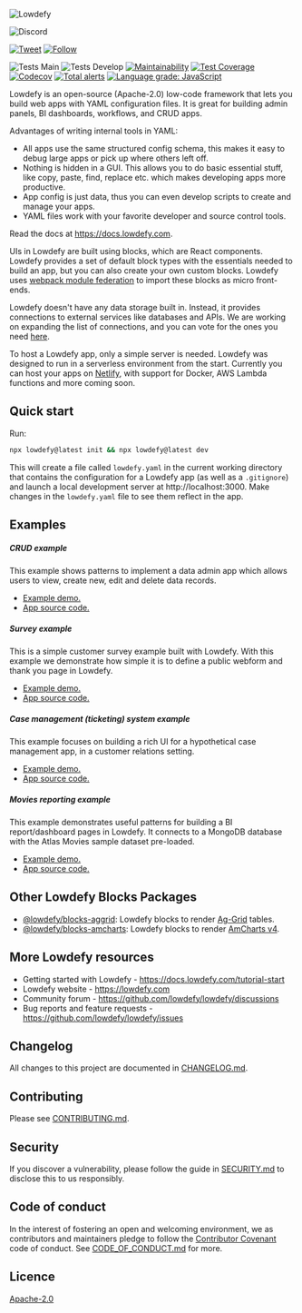 ![Lowdefy](https://lowdefy.com/banner.png)

![Discord](https://img.shields.io/discord/729696747261263962?label=Discord%20Chat&logo=discord&logoColor=white)

[![Tweet](https://img.shields.io/twitter/url?logo=twitter&style=flat-square&url=https%3A%2F%2Flowdefy.com)](https://twitter.com/intent/tweet?text=Build%20web%20apps%2C%20admin%20panels%2C%20BI%20dashboards%2C%20and%20CRUD%20apps%20with%20ease%21%20Try%20&url=https://lowdefy.com&via=lowdefy&hashtags=lowcode,lowdefy,internaltools,developers,opensource)
[![Follow](https://img.shields.io/twitter/follow/lowdefy?logo=twitter&style=flat-square)](https://twitter.com/intent/follow?screen_name=lowdefy)

![Tests Main](https://github.com/lowdefy/lowdefy/workflows/Test%20Main/badge.svg?branch=main)
![Tests Develop](https://github.com/lowdefy/lowdefy/workflows/Test%20Develop/badge.svg?branch=develop)
[![Maintainability](https://api.codeclimate.com/v1/badges/6efe9bfa0648772cae00/maintainability)](https://codeclimate.com/github/lowdefy/lowdefy/maintainability)
[![Test Coverage](https://api.codeclimate.com/v1/badges/6efe9bfa0648772cae00/test_coverage)](https://codeclimate.com/github/lowdefy/lowdefy/test_coverage)
[![Codecov](https://codecov.io/gh/lowdefy/lowdefy/branch/main/graph/badge.svg?token=U2AEEH9K1W)](https://codecov.io/gh/lowdefy/lowdefy)
[![Total alerts](https://img.shields.io/lgtm/alerts/g/lowdefy/lowdefy.svg?logo=lgtm&logoWidth=18)](https://lgtm.com/projects/g/lowdefy/lowdefy/alerts/)
[![Language grade: JavaScript](https://img.shields.io/lgtm/grade/javascript/g/lowdefy/lowdefy.svg?logo=lgtm&logoWidth=18)](https://lgtm.com/projects/g/lowdefy/lowdefy/context:javascript)

Lowdefy is an open-source (Apache-2.0) low-code framework that lets you build web apps with YAML configuration files. It is great for building admin panels, BI dashboards, workflows, and CRUD apps.

Advantages of writing internal tools in YAML:

- All apps use the same structured config schema, this makes it easy to debug large apps or pick up where others left off.
- Nothing is hidden in a GUI. This allows you to do basic essential stuff, like copy, paste, find, replace etc. which makes developing apps more productive.
- App config is just data, thus you can even develop scripts to create and manage your apps.
- YAML files work with your favorite developer and source control tools.

Read the docs at https://docs.lowdefy.com.

UIs in Lowdefy are built using blocks, which are React components. Lowdefy provides a set of default block types with the essentials needed to build an app, but you can also create your own custom blocks. Lowdefy uses [webpack module federation](https://webpack.js.org/concepts/module-federation/) to import these blocks as micro front-ends.

Lowdefy doesn't have any data storage built in. Instead, it provides connections to external services like databases and APIs. We are working on expanding the list of connections, and you can vote for the ones you need [here](https://github.com/lowdefy/lowdefy/discussions/309).

To host a Lowdefy app, only a simple server is needed. Lowdefy was designed to run in a serverless environment from the start. Currently you can host your apps on [Netlify](https://www.netlify.com), with support for Docker, AWS Lambda functions and more coming soon.

## Quick start

Run:

```bash
npx lowdefy@latest init && npx lowdefy@latest dev
```

This will create a file called `lowdefy.yaml` in the current working directory that contains the configuration for a Lowdefy app (as well as a `.gitignore`) and launch a local development server at http://localhost:3000. Make changes in the `lowdefy.yaml` file to see them reflect in the app.

## Examples

##### CRUD example

This example shows patterns to implement a data admin app which allows users to view, create new, edit and delete data records.

- [Example demo.](https://example-crud.lowdefy.com)
- [App source code.](https://github.com/lowdefy/lowdefy-example-crud)

##### Survey example

This is a simple customer survey example built with Lowdefy. With this example we demonstrate how simple it is to define a public webform and thank you page in Lowdefy.

- [Example demo.](https://example-survey.lowdefy.com)
- [App source code.](https://github.com/lowdefy/lowdefy-example-survey)

##### Case management (ticketing) system example

This example focuses on building a rich UI for a hypothetical case management app, in a customer relations setting.

- [Example demo.](https://example-case-management.lowdefy.com)
- [App source code.](https://github.com/lowdefy/lowdefy-example-case-management)

##### Movies reporting example

This example demonstrates useful patterns for building a BI report/dashboard pages in Lowdefy. It connects to a MongoDB database with the Atlas Movies sample dataset pre-loaded.

- [Example demo.](https://example-reporting.lowdefy.com)
- [App source code.](https://github.com/lowdefy/lowdefy-example-reporting)

## Other Lowdefy Blocks Packages

- [@lowdefy/blocks-aggrid](https://github.com/lowdefy/blocks-aggrid): Lowdefy blocks to render [Ag-Grid](https://www.ag-grid.com/) tables.
- [@lowdefy/blocks-amcharts](https://github.com/lowdefy/blocks-amcharts): Lowdefy blocks to render [AmCharts v4](https://www.amcharts.com/).

## More Lowdefy resources

- Getting started with Lowdefy - https://docs.lowdefy.com/tutorial-start
- Lowdefy website - https://lowdefy.com
- Community forum - https://github.com/lowdefy/lowdefy/discussions
- Bug reports and feature requests - https://github.com/lowdefy/lowdefy/issues

## Changelog

All changes to this project are documented in [CHANGELOG.md](https://github.com/lowdefy/lowdefy/blob/main/CHANGELOG.md).

## Contributing

Please see [CONTRIBUTING.md](https://github.com/lowdefy/lowdefy/blob/main/CONTRIBUTING.md).

## Security

If you discover a vulnerability, please follow the guide in [SECURITY.md](https://github.com/lowdefy/lowdefy/blob/main/SECURITY.md) to disclose this to us responsibly.

## Code of conduct

In the interest of fostering an open and welcoming environment, we as contributors and maintainers pledge to follow the [Contributor Covenant](https://www.contributor-covenant.org) code of conduct. See [CODE_OF_CONDUCT.md](https://github.com/lowdefy/lowdefy/blob/main/CODE_OF_CONDUCT.md) for more.

## Licence

[Apache-2.0](https://github.com/lowdefy/lowdefy/blob/main/LICENSE)

